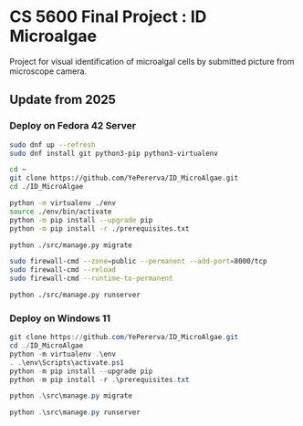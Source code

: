 # CS 5600 Final Project : ID Microalgae

Project for visual identification of microalgal cells by submitted picture from microscope camera.

## Update from 2025

### Deploy on Fedora 42 Server

```bash
sudo dnf up --refresh
sudo dnf install git python3-pip python3-virtualenv

cd ~
git clone https://github.com/YePererva/ID_MicroAlgae.git
cd ./ID_MicroAlgae

python -m virtualenv ./env
source ./env/bin/activate
python -m pip install --upgrade pip
python -m pip install -r ./prerequisites.txt

python ./src/manage.py migrate

sudo firewall-cmd --zone=public --permanent --add-port=8000/tcp
sudo firewall-cmd --reload
sudo firewall-cmd --runtime-to-permanent

python ./src/manage.py runserver
```

### Deploy on Windows 11

```PowerShell
git clone https://github.com/YePererva/ID_MicroAlgae.git
cd ./ID_MicroAlgae
python -m virtualenv .\env
. .\env\Scripts\activate.ps1
python -m pip install --upgrade pip
python -m pip install -r .\prerequisites.txt

python .\src\manage.py migrate

python .\src\manage.py runserver
```


